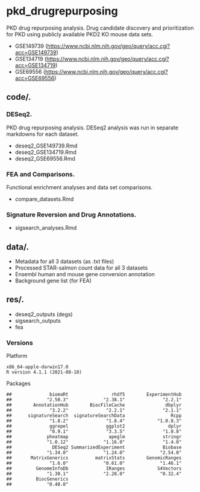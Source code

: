 # pkd_drugrepurposing

PKD drug repurposing analysis. Drug candidate discovery and prioritization for PKD using publicly available PKD2 KO mouse data sets.
- GSE149739 (https://www.ncbi.nlm.nih.gov/geo/query/acc.cgi?acc=GSE149739)
- GSE134719 (https://www.ncbi.nlm.nih.gov/geo/query/acc.cgi?acc=GSE134719)
- GSE69556 (https://www.ncbi.nlm.nih.gov/geo/query/acc.cgi?acc=GSE69556)

## code/. 
### DESeq2. 
PKD drug repurposing analysis. DESeq2 analysis was run in separate markdowns for each dataset.
- deseq2_GSE149739.Rmd
- deseq2_GSE134719.Rmd
- deseq2_GSE69556.Rmd

### FEA and Comparisons. 
Functional enrichment analyses and data set comparisons.
- compare_datasets.Rmd

### Signature Reversion and Drug Annotations. 
- sigsearch_analyses.Rmd 

## data/. 
- Metadata for all 3 datasets (as .txt files)
- Processed STAR-salmon count data for all 3 datasets
- Ensembl human and mouse gene conversion annotation
- Background gene list (for FEA)

## res/. 
- deseq2_outputs (degs)
- sigsearch_outputs
- fea

### Versions  
Platform
```
x86_64-apple-darwin17.0 
R version 4.1.1 (2021-08-10)
```
Packages
```
##              biomaRt                rhdf5        ExperimentHub 
##             "2.50.3"             "2.38.1"              "2.2.1" 
##        AnnotationHub        BiocFileCache               dbplyr 
##              "3.2.2"              "2.2.1"              "2.1.1" 
##      signatureSearch  signatureSearchData                 Rcpp 
##              "1.8.2"              "1.8.4"            "1.0.8.3" 
##              ggrepel              ggplot2                dplyr 
##              "0.9.1"              "3.3.5"              "1.0.8" 
##             pheatmap               apeglm              stringr 
##             "1.0.12"             "1.16.0"              "1.4.0" 
##               DESeq2 SummarizedExperiment              Biobase 
##             "1.34.0"             "1.24.0"             "2.54.0" 
##       MatrixGenerics          matrixStats        GenomicRanges 
##              "1.6.0"             "0.61.0"             "1.46.1" 
##         GenomeInfoDb              IRanges            S4Vectors 
##             "1.30.1"             "2.28.0"             "0.32.4" 
##         BiocGenerics 
##             "0.40.0"
```
